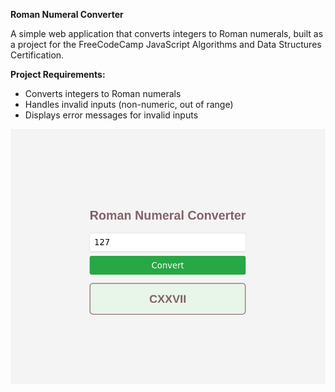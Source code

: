 **Roman Numeral Converter**

A simple web application that converts integers to Roman numerals, built as a project for the FreeCodeCamp JavaScript Algorithms and Data Structures Certification.

**Project Requirements:**

* Converts integers to Roman numerals
* Handles invalid inputs (non-numeric, out of range)
* Displays error messages for invalid inputs



![Screenshot](screenshot.png)
